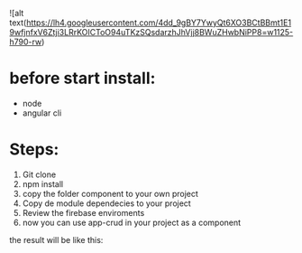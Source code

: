 ![alt text(https://lh4.googleusercontent.com/4dd_9gBY7YwyQt6XO3BCtBBmt1E19wfjnfxV6Ztji3LRrKOICToO94uTKzSQsdarzhJhVjj8BWuZHwbNiPP8=w1125-h790-rw)

# before start install: 
  
- node
- angular cli

# Steps:

1. Git clone
2. npm install
3. copy the folder component to your own project
4. Copy de module dependecies to your project
5. Review the firebase enviroments
6. now you can use app-crud in your project as a component

the result will be like this:
